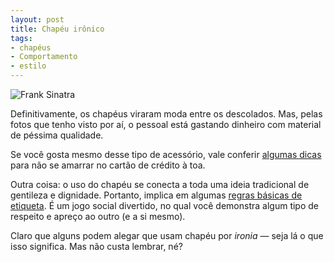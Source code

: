 ```yaml
---
layout: post
title: Chapéu irônico
tags:
- chapéus
- Comportamento
- estilo
---
```


![Frank Sinatra](http://caosordenado.com/wp-content/uploads/2011/10/sinatra.png)

Definitivamente, os chapéus viraram moda entre os descolados. Mas, pelas fotos que tenho visto por aí, o pessoal está gastando dinheiro com material de péssima qualidade.

Se você gosta mesmo desse tipo de acessório, vale conferir [algumas dicas](http://putthison.com/post/11397306167/q-and-answer-what-makes-a-quality-mens-hat-ian) para não se amarrar no cartão de crédito à toa.

Outra coisa: o uso do chapéu se conecta a toda uma ideia tradicional de gentileza e dignidade. Portanto, implica em algumas [regras básicas de etiqueta](http://www.askandyaboutclothes.com/Clothes%20Articles/etiquette_for_hats_and_caps.htm). É um jogo social divertido, no qual você demonstra algum tipo de respeito e apreço ao outro (e a si mesmo).

Claro que alguns podem alegar que usam chapéu por _ironia_ — seja lá o que isso significa. Mas não custa lembrar, né?
